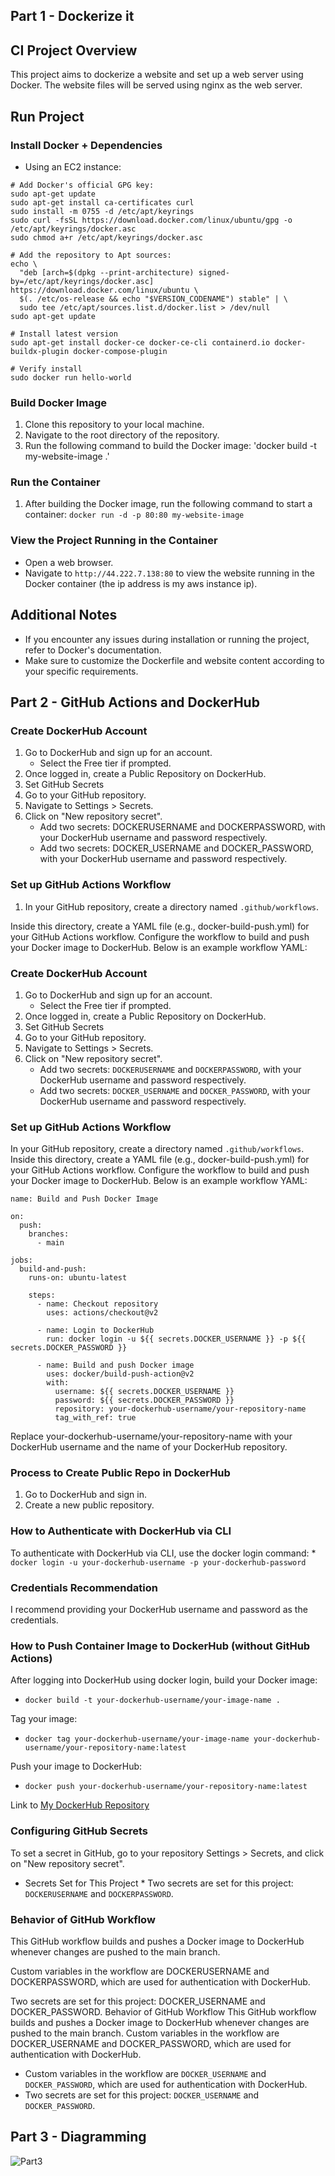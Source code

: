 ## Part 1 - Dockerize it
## CI Project Overview
This project aims to dockerize a website and set up a web server using Docker. The website files will be served using nginx as the web server.

## Run Project
### Install Docker + Dependencies
- Using an EC2 instance:

```
# Add Docker's official GPG key:
sudo apt-get update
sudo apt-get install ca-certificates curl
sudo install -m 0755 -d /etc/apt/keyrings
sudo curl -fsSL https://download.docker.com/linux/ubuntu/gpg -o /etc/apt/keyrings/docker.asc
sudo chmod a+r /etc/apt/keyrings/docker.asc

# Add the repository to Apt sources:
echo \
  "deb [arch=$(dpkg --print-architecture) signed-by=/etc/apt/keyrings/docker.asc] https://download.docker.com/linux/ubuntu \
  $(. /etc/os-release && echo "$VERSION_CODENAME") stable" | \
  sudo tee /etc/apt/sources.list.d/docker.list > /dev/null
sudo apt-get update

# Install latest version
sudo apt-get install docker-ce docker-ce-cli containerd.io docker-buildx-plugin docker-compose-plugin

# Verify install
sudo docker run hello-world

```

### Build Docker Image
1. Clone this repository to your local machine.
2. Navigate to the root directory of the repository.
3. Run the following command to build the Docker image: 'docker build -t my-website-image .'

### Run the Container
1. After building the Docker image, run the following command to start a container: `docker run -d -p 80:80 my-website-image`

### View the Project Running in the Container
- Open a web browser.
- Navigate to `http://44.222.7.138:80` to view the website running in the Docker container (the ip address is my aws instance ip).

## Additional Notes
- If you encounter any issues during installation or running the project, refer to Docker's documentation.
- Make sure to customize the Dockerfile and website content according to your specific requirements.

## Part 2 - GitHub Actions and DockerHub

### Create DockerHub Account
1. Go to DockerHub and sign up for an account.
      * Select the Free tier if prompted.
2. Once logged in, create a Public Repository on DockerHub.
3. Set GitHub Secrets
4. Go to your GitHub repository.
5. Navigate to Settings > Secrets.
6. Click on "New repository secret".
      * Add two secrets: DOCKERUSERNAME and DOCKERPASSWORD, with your DockerHub username and password respectively.
      * Add two secrets: DOCKER_USERNAME and DOCKER_PASSWORD, with your DockerHub username and password respectively.

### Set up GitHub Actions Workflow
1. In your GitHub repository, create a directory named `.github/workflows`.

Inside this directory, create a YAML file (e.g., docker-build-push.yml) for your GitHub Actions workflow.
Configure the workflow to build and push your Docker image to DockerHub. Below is an example workflow YAML:

### Create DockerHub Account

1. Go to DockerHub and sign up for an account.
      * Select the Free tier if prompted.
2. Once logged in, create a Public Repository on DockerHub.
3. Set GitHub Secrets
4. Go to your GitHub repository.
5. Navigate to Settings > Secrets.
6. Click on "New repository secret".
      * Add two secrets: `DOCKERUSERNAME` and `DOCKERPASSWORD`, with your DockerHub username and password respectively.
      * Add two secrets: `DOCKER_USERNAME` and `DOCKER_PASSWORD`, with your DockerHub username and password respectively.

### Set up GitHub Actions Workflow
In your GitHub repository, create a directory named `.github/workflows`.
Inside this directory, create a YAML file (e.g., docker-build-push.yml) for your GitHub Actions workflow.
Configure the workflow to build and push your Docker image to DockerHub. Below is an example workflow YAML:

```
name: Build and Push Docker Image

on:
  push:
    branches:
      - main

jobs:
  build-and-push:
    runs-on: ubuntu-latest

    steps:
      - name: Checkout repository
        uses: actions/checkout@v2

      - name: Login to DockerHub
        run: docker login -u ${{ secrets.DOCKER_USERNAME }} -p ${{ secrets.DOCKER_PASSWORD }}

      - name: Build and push Docker image
        uses: docker/build-push-action@v2
        with:
          username: ${{ secrets.DOCKER_USERNAME }}
          password: ${{ secrets.DOCKER_PASSWORD }}
          repository: your-dockerhub-username/your-repository-name
          tag_with_ref: true
```

Replace your-dockerhub-username/your-repository-name with your DockerHub username and the name of your DockerHub repository.

### Process to Create Public Repo in DockerHub
1. Go to DockerHub and sign in.
2. Create a new public repository.

### How to Authenticate with DockerHub via CLI
To authenticate with DockerHub via CLI, use the docker login command:
    * `docker login -u your-dockerhub-username -p your-dockerhub-password`

### Credentials Recommendation
I recommend providing your DockerHub username and password as the credentials.

### How to Push Container Image to DockerHub (without GitHub Actions)

After logging into DockerHub using docker login, build your Docker image: 
  * `docker build -t your-dockerhub-username/your-image-name .`
      
Tag your image: 
  * `docker tag your-dockerhub-username/your-image-name your-dockerhub-username/your-repository-name:latest`
      
Push your image to DockerHub: 
  * `docker push your-dockerhub-username/your-repository-name:latest`

Link to [My DockerHub Repository](https://github.com/WSU-kduncan/s24cicd-MishkaFloof/tree/main)

### Configuring GitHub Secrets
To set a secret in GitHub, go to your repository Settings > Secrets, and click on "New repository secret".
* Secrets Set for This Project
      * Two secrets are set for this project: `DOCKERUSERNAME` and `DOCKERPASSWORD`.

### Behavior of GitHub Workflow
This GitHub workflow builds and pushes a Docker image to DockerHub whenever changes are pushed to the main branch.
  
Custom variables in the workflow are DOCKERUSERNAME and DOCKERPASSWORD, which are used for authentication with DockerHub.

Two secrets are set for this project: DOCKER_USERNAME and DOCKER_PASSWORD.
Behavior of GitHub Workflow
This GitHub workflow builds and pushes a Docker image to DockerHub whenever changes are pushed to the main branch.
Custom variables in the workflow are DOCKER_USERNAME and DOCKER_PASSWORD, which are used for authentication with DockerHub.
* Custom variables in the workflow are `DOCKER_USERNAME` and `DOCKER_PASSWORD`, which are used for authentication with DockerHub.
* Two secrets are set for this project: `DOCKER_USERNAME` and `DOCKER_PASSWORD`.


## Part 3 - Diagramming

![Part3](https://github.com/WSU-kduncan/s24cicd-MishkaFloof/assets/147094450/b34b6d8f-13da-46b1-89b0-24e858fd8cbe)
